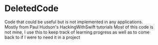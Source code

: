 # DeletedCode
Code that could be useful but is not implemented in any applications. Mostly from Paul Hudson's HackingWithSwift tutorials
Most of this code is not mine, I use this to keep track of learning progress as well as to come back to if I were to need it in a project
